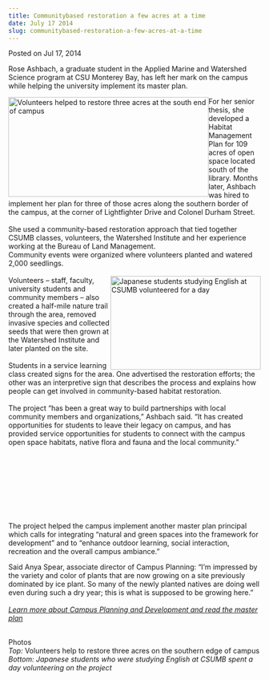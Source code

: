 ```yaml
---
title: Communitybased restoration a few acres at a time
date: July 17 2014
slug: communitybased-restoration-a-few-acres-at-a-time
---
```





<span class="date">Posted on Jul 17, 2014    </span>
<p>Rose Ashbach, a graduate student in the Applied Marine and
Watershed Science program at CSU&#xA0;Monterey Bay, has left her
mark on the campus while helping the university implement its
master plan.</p>
<p><img alt="Volunteers helped to restore three acres at the south end of campus" src="http://news.csumb.edu/sites/default/files/65/attachments/news/images/volunteers_working_for_web.jpg" style="float:left; width:400px; height:199px">For her senior
thesis, she developed a Habitat Management Plan for 109 acres of
open space located south of the library. Months later, Ashbach was
hired to implement her plan for three of those acres along the
southern border of the campus, at the corner of Lightfighter Drive
and Colonel Durham Street.<br>
<br>
She used a community-based restoration approach that tied together
CSUMB classes, volunteers, the Watershed Institute and her
experience working at the Bureau of Land Management.<br>
Community events were organized where volunteers planted and
watered 2,000 seedlings.<br>
<br>
<img alt="Japanese students studying English at CSUMB volunteered for a day" src="http://news.csumb.edu/sites/default/files/65/attachments/news/images/cute_volunteers_for_web.jpg" style="float:right; width:300px; height:187px">Volunteers &#x2013;
staff, faculty, university students and community members &#x2013; also
created a half-mile nature trail through the area, removed invasive
species and collected seeds that were then grown at the Watershed
Institute and later planted on the site.<br>
<br>
Students in a service learning class created signs for the area.
One advertised the restoration efforts; the other was an
interpretive sign that describes the process and explains how
people can get involved in community-based habitat
restoration.<br>
<br>
The project &#x201C;has been a great way to build partnerships with local
community members and organizations,&#x201D; Ashbach said. &#x201C;It has created
opportunities for students to leave their legacy on campus, and has
provided service opportunities for students to connect with the
campus open space habitats, native flora and fauna and the local
community.&#x201D;</br></br></br></br></img></br></br></br></br></br></img></p>
<p>The project helped the campus implement another master plan
principal which calls for integrating &#x201C;natural and green spaces
into the framework for development&#x201D; and to &#x201C;enhance outdoor
learning, social interaction, recreation and the overall campus
ambiance.&#x201D;</p>
<p>Said Anya Spear, associate director of Campus Planning: &#x201C;I&#x2019;m
impressed by the variety and color of plants that are now growing
on a site previously dominated by ice plant. So many of the newly
planted natives are doing well even during such a dry year; this is
what is supposed to be growing here.&#x201D;<br>
<br>
<em><a href="http://fmp.csumb.edu/campus-planning-development" rel="nofollow">Learn more about Campus Planning and Development and
read the master plan</a></em></br></br></p>
<p class="small">Photos<br>
<em>Top:</em>&#xA0;Volunteers help to restore three acres on the
southern edge of campus<br>
<em>Bottom: Japanese students who were studying English at CSUMB
spent a day volunteering on the project</em></br></br></p>





